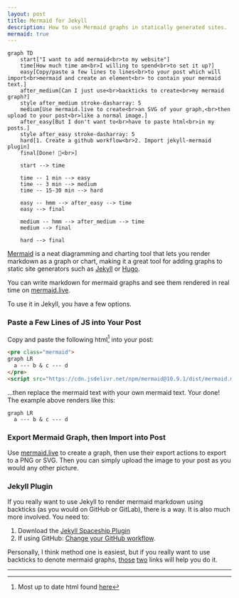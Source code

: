 ```yaml
---
layout: post
title: Mermaid for Jekyll
description: How to use Mermaid graphs in statically generated sites.
mermaid: true
---
```


```mermaid
graph TD
	start["I want to add mermaid<br>to my website"]
	time[How much time am<br>I willing to spend<br>to set it up?]
	easy[Copy/paste a few lines to lines<br>to your post which will import<br>mermaid and create an element<br> to contain your mermaid text.]
	after_medium[Can I just use<br>backticks to create<br>my mermaid graph?]
	style after_medium stroke-dasharray: 5
	medium[Use mermaid.live to create<br>an SVG of your graph,<br>then upload to your post<br>like a normal image.]
	after_easy[But I don't want to<br>have to paste html<br>in my posts.]
	style after_easy stroke-dasharray: 5
	hard[1. Create a github workflow<br>2. Import jekyll-mermaid plugin]
	final[Done! 👏<br>]

	start --> time

	time -- 1 min --> easy
	time -- 3 min --> medium
	time -- 15-30 min --> hard

	easy -- hmm --> after_easy --> time
	easy --> final

	medium -- hmm --> after_medium --> time
	medium --> final

	hard --> final
```

[Mermaid](https://mermaid.js.org/) is a neat diagramming and charting tool that lets you render markdown as a graph or chart, making it a great tool for adding graphs to static site generators such as [Jekyll](https://jekyllrb.com/) or [Hugo](https://gohugo.io/). 

You can write markdown for mermaid graphs and see them rendered in real time on [mermaid.live](https://mermaid.live).

To use it in Jekyll, you have a few options.

### Paste a Few Lines of JS into Your Post

Copy and paste the following html[^1] into your post: 


```markdown
<pre class="mermaid">
graph LR
  a --- b & c --- d
</pre>
<script src="https://cdn.jsdelivr.net/npm/mermaid@10.9.1/dist/mermaid.min.js"></script>
```

...then replace the mermaid text with your own mermaid text. Your done! The example above renders like this:

```mermaid
graph LR
  a --- b & c --- d
```

### Export Mermaid Graph, then Import into Post

Use [mermaid.live](https://mermaid.live) to create a graph, then use their export actions to export to a PNG or SVG. Then you can simply upload the image to your post as you would any other picture.

### Jekyll Plugin
If you really want to use Jekyll to render mermaid markdown using backticks (as you would on GitHub or GitLab), there is a way. It is also much more involved. You need to:

1. Download the [Jekyll Spaceship Plugin](https://github.com/jeffreytse/jekyll-spaceship?tab=readme-ov-file#installation)
2. If using GitHub: [Change your GitHub workflow](https://carsonboden.com/Programming/Jekyll-Pages#github-pages).

Personally, I think method one is easiest, but if you really want to use backticks to denote mermaid graphs, [those](https://github.com/jeffreytse/jekyll-spaceship?tab=readme-ov-file#installation) [two](https://carsonboden.com/Programming/Jekyll-Pages#github-pages) links will help you do it.

---

[^1]: Most up to date html found [here](https://www.jsdelivr.com/package/npm/mermaid)
